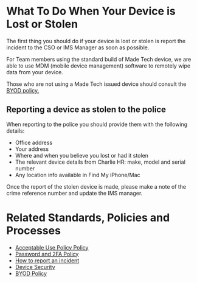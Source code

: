 # What To Do When Your Device is Lost or Stolen

The first thing you should do if your device is lost or stolen is report the incident to the CSO or IMS Manager as soon as possible.

For Team members using the standard build of Made Tech device, we are able to use MDM (mobile device management) software to remotely wipe data from your device. 

Those who are not using a Made Tech issued device should consult the [BYOD policy.](byod.md)

## Reporting a device as stolen to the police
When reporting to the police you should provide them with the following details:
 - Office address
 - Your address
 - Where and when you believe you lost or had it stolen
 - The relevant device details from Charlie HR: make, model and serial number
 - Any location info available in Find My iPhone/Mac

Once the report of the stolen device is made, please make a note of the crime reference number and update the IMS manager.

# Related Standards, Policies and Processes
 - [Acceptable Use Policy Policy](aup.md)
 - [Password and 2FA Policy](password_and_2fa.md)
 - [How to report an incident](link)
 - [Device Security](device_security.md)
 - [BYOD Policy](byod.md)
